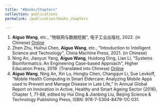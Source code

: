 ```yaml
---
title: "#Books/Chapters"
collection: publications
permalink: /publication/books_chapters

---
```


1. <b>Aiguo Wang</b>, etc., "物联网与数据挖掘", 电子工业出版社, 2022. (in Chinese) [Online](https://item.jd.com/13726927.html)
2. Zhen Zhu, Huihui Chen, <b>Aiguo Wang</b>, etc., "Introduction to Intelligent Science and Technology", China Machine Press, 2021. (in Chinese)
3. Ning An, Jiaoyun Yang, <b>Aiguo Wang</b>, Huidong Ding, Lian Li, "Systems Bioinformatics: An Engineering Case-based Approach", Higher Education Press, 2019. (Translated into Chinese) [Online](http://item.jd.com/10033305350859.html)
4. <b>Aiguo Wang</b>, Ning An, Xin Lu, Hongtu Chen, Changqun Li, Sue Levkoff, “Mobile Health Computing in Smart Eldercare: Analyzing Mobile Apps used to Prevent and Manage Disease in Late Life,” In Annual Global Report on Innovation in Active, Healthy and Smart Ageing Sector (2016), Chapter 1, 71-88, edited by Hui Ding & Jianbing Liu, Beijing Science & Technology Publishing Press, ISBN: 978-7-5304-8479-1/C·031.
